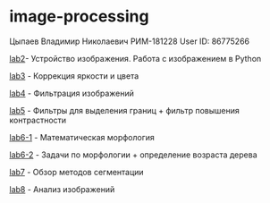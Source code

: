 # image-processing
Цыпаев Владимир Николаевич
РИМ-181228
User ID: 86775266

[lab2](lab_2/2.ipynb)- Устройство изображения. Работа с изображением в Python

[lab3](lab_3/3.ipynb) - Коррекция яркости и цвета

[lab4](lab_4/4.ipynb) - Фильтрация изображений

[lab5](Filters/Filters.ipynb) - Фильтры для выделения границ + фильтр повышения контрастности

[lab6-1](lab_5/6-morphology-1.ipynb) - Математическая морфология

[lab6-2](lab_5/6-morphology-2.ipynb) - Задачи по морфологии + определение возраста дерева

[lab7](lab_6/7-image-segmentation.ipynb) - Обзор методов сегментации

[lab8](lab_7/8-Introducing-Scikit-Learn.ipynb) - Анализ изображений
